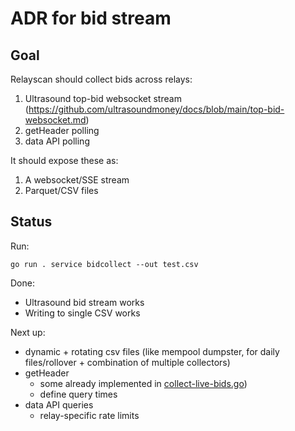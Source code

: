 # ADR for bid stream

## Goal

Relayscan should collect bids across relays:

1. Ultrasound top-bid websocket stream (https://github.com/ultrasoundmoney/docs/blob/main/top-bid-websocket.md)
2. getHeader polling
3. data API polling

It should expose these as:

1. A websocket/SSE stream
2. Parquet/CSV files

## Status

Run:

```
go run . service bidcollect --out test.csv
```

Done:

- Ultrasound bid stream works
- Writing to single CSV works

Next up:

- dynamic + rotating csv files (like mempool dumpster, for daily files/rollover + combination of multiple collectors)
- getHeader
  - some already implemented in [collect-live-bids.go](/cmd/service/collect-live-bids.go))
  - define query times
- data API queries
  - relay-specific rate limits